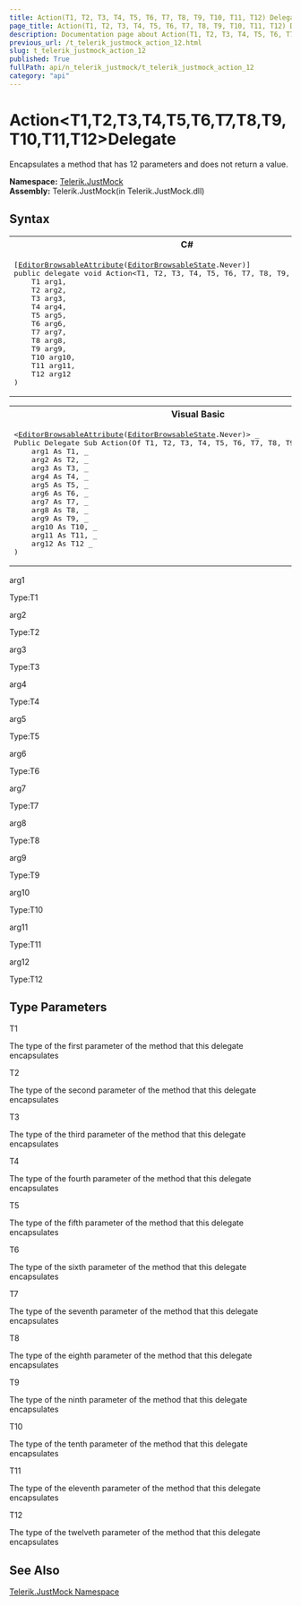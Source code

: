 ```yaml
---
title: Action(T1, T2, T3, T4, T5, T6, T7, T8, T9, T10, T11, T12) Delegate
page_title: Action(T1, T2, T3, T4, T5, T6, T7, T8, T9, T10, T11, T12) Delegate | JustMock Documentation
description: Documentation page about Action(T1, T2, T3, T4, T5, T6, T7, T8, T9, T10, T11, T12) Delegate.
previous_url: /t_telerik_justmock_action_12.html
slug: t_telerik_justmock_action_12
published: True
fullPath: api/n_telerik_justmock/t_telerik_justmock_action_12
category: "api"
---
```


# Action&lt;T1,T2,T3,T4,T5,T6,T7,T8,T9,T10,T11,T12&gt;Delegate



Encapsulates a method that has 12 parameters and does not return a value.


 **Namespace:**  [Telerik.JustMock](n_telerik_justmock) <br> **Assembly:** Telerik.JustMock(in Telerik.JustMock.dll)
## Syntax


<div id="syntaxCodeBlocks" class="code"><span codeLanguage="CSharp"><table><tr><th>C#</th></tr><tr><td><pre xml:space="preserve">[<a href="https://msdn2.microsoft.com/en-us/library/8a045wyx" target="_blank">EditorBrowsableAttribute</a>(<a href="https://msdn2.microsoft.com/en-us/library/3adcxf3z" target="_blank">EditorBrowsableState</a>.Never)]
<span class="keyword">public</span> <span class="keyword">delegate</span> <span class="keyword">void</span> <span class="identifier">Action</span>&lt;T1, T2, T3, T4, T5, T6, T7, T8, T9, T10, T11, T12&gt;(
	T1 <span class="parameter">arg1</span>,
	T2 <span class="parameter">arg2</span>,
	T3 <span class="parameter">arg3</span>,
	T4 <span class="parameter">arg4</span>,
	T5 <span class="parameter">arg5</span>,
	T6 <span class="parameter">arg6</span>,
	T7 <span class="parameter">arg7</span>,
	T8 <span class="parameter">arg8</span>,
	T9 <span class="parameter">arg9</span>,
	T10 <span class="parameter">arg10</span>,
	T11 <span class="parameter">arg11</span>,
	T12 <span class="parameter">arg12</span>
)
</pre></td></tr></table></span><span codeLanguage="VisualBasicDeclaration"><table><tr><th>Visual Basic</th></tr><tr><td><pre xml:space="preserve">&lt;<a href="https://msdn2.microsoft.com/en-us/library/8a045wyx" target="_blank">EditorBrowsableAttribute</a>(<a href="https://msdn2.microsoft.com/en-us/library/3adcxf3z" target="_blank">EditorBrowsableState</a>.Never)&gt; _
<span class="keyword">Public</span> <span class="keyword">Delegate</span> <span class="keyword">Sub</span> <span class="identifier">Action</span>(<span class="keyword">Of</span> T1, T2, T3, T4, T5, T6, T7, T8, T9, T10, T11, T12) ( _
	<span class="parameter">arg1</span> <span class="keyword">As</span> T1, _
	<span class="parameter">arg2</span> <span class="keyword">As</span> T2, _
	<span class="parameter">arg3</span> <span class="keyword">As</span> T3, _
	<span class="parameter">arg4</span> <span class="keyword">As</span> T4, _
	<span class="parameter">arg5</span> <span class="keyword">As</span> T5, _
	<span class="parameter">arg6</span> <span class="keyword">As</span> T6, _
	<span class="parameter">arg7</span> <span class="keyword">As</span> T7, _
	<span class="parameter">arg8</span> <span class="keyword">As</span> T8, _
	<span class="parameter">arg9</span> <span class="keyword">As</span> T9, _
	<span class="parameter">arg10</span> <span class="keyword">As</span> T10, _
	<span class="parameter">arg11</span> <span class="keyword">As</span> T11, _
	<span class="parameter">arg12</span> <span class="keyword">As</span> T12 _
)</pre></td></tr></table></span></div>



arg1<br>


Type:T1<br>



arg2<br>


Type:T2<br>



arg3<br>


Type:T3<br>



arg4<br>


Type:T4<br>



arg5<br>


Type:T5<br>



arg6<br>


Type:T6<br>



arg7<br>


Type:T7<br>



arg8<br>


Type:T8<br>



arg9<br>


Type:T9<br>



arg10<br>


Type:T10<br>



arg11<br>


Type:T11<br>



arg12<br>


Type:T12<br>



## Type Parameters




T1<br>


The type of the first parameter of the method that this delegate encapsulates

T2<br>


The type of the second parameter of the method that this delegate encapsulates

T3<br>


The type of the third parameter of the method that this delegate encapsulates

T4<br>


The type of the fourth parameter of the method that this delegate encapsulates

T5<br>


The type of the fifth parameter of the method that this delegate encapsulates

T6<br>


The type of the sixth parameter of the method that this delegate encapsulates

T7<br>


The type of the seventh parameter of the method that this delegate encapsulates

T8<br>


The type of the eighth parameter of the method that this delegate encapsulates

T9<br>


The type of the ninth parameter of the method that this delegate encapsulates

T10<br>


The type of the tenth parameter of the method that this delegate encapsulates

T11<br>


The type of the eleventh parameter of the method that this delegate encapsulates

T12<br>


The type of the twelveth parameter of the method that this delegate encapsulates




## See Also



 [Telerik.JustMock Namespace](n_telerik_justmock) 



